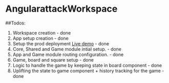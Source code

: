 # AngularattackWorkspace

##Todos:
1. Workspace creation - done
2. App setup creation - done
3. Setup the prod deployment [Live demo](https://mohanramphp.github.io/angularattack-workspace/) - done
4. Core, Shared and Game module intial setup. - done
5. App and Game module routing configuration. - done
6. Game, board and square setup - done
7. Logic to handle the game by keeping state in board component - done
8. Uplifting the state to game component + history tracking for the game - done
